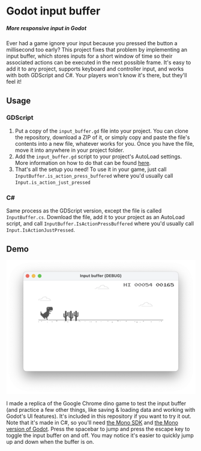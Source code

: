 # Godot input buffer

##### More responsive input in Godot

Ever had a game ignore your input because you pressed the button a millisecond too early? This project fixes that problem by implementing an input buffer, which stores inputs for a short window of time so their associated actions can be executed in the next possible frame. It's easy to add it to any project, supports keyboard and controller input, and works with both GDScript and C#. Your players won't know it's there, but they'll feel it!

## Usage

### GDScript

1. Put a copy of the `input_buffer.gd` file into your project. You can clone the repository, download a ZIP of it, or simply copy and paste the file's contents into a new file, whatever works for you. Once you have the file, move it into anywhere in your project folder.
2. Add the `input_buffer.gd` script to your project's AutoLoad settings. More information on how to do that can be found [here](https://docs.godotengine.org/en/stable/tutorials/scripting/singletons_autoload.html#autoload).
3. That's all the setup you need! To use it in your game, just call `InputBuffer.is_action_press_buffered` where you'd usually call `Input.is_action_just_pressed`

### C#

Same process as the GDScript version, except the file is called `InputBuffer.cs`. Download the file, add it to your project as an AutoLoad script, and call `InputBuffer.IsActionPressBuffered` where you'd usually call `Input.IsActionJustPressed`.

## Demo

![Demo screenshot](demo_screenshot.png)

I made a replica of the Google Chrome dino game to test the input buffer (and practice a few other things, like saving & loading data and working with Godot's UI features). It's included in this repository if you want to try it out. Note that it's made in C#, so you'll need [the Mono SDK](https://www.mono-project.com/download/stable/) and [the Mono version of Godot](https://godotengine.org/download). Press the spacebar to jump and press the escape key to toggle the input buffer on and off. You may notice it's easier to quickly jump up and down when the buffer is on.
